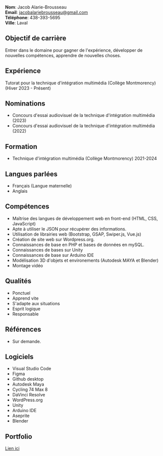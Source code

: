 **Nom**: Jacob Alarie-Brousseau <br>
**Email**: jacobalariebrousseau@gmail.com <br>
**Téléphone**: 438-393-5695 <br>
**Ville**: Laval

## Objectif de carrière

Entrer dans le domaine pour gagner de l'expérience, développer de nouvelles compétences, apprendre de nouvelles choses.

## Expérience

Tutorat pour la technique d'intégration multimédia (Collège Montmorency) (Hiver 2023 - Présent)

## Nominations

- Concours d'essai audiovisuel de la technique d'intégration multimédia (2023)
- Concours d'essai audiovisuel de la technique d'intégration multimédia (2022)

## Formation

- Technique d'intégration multimédia (Collège Montmorency) 2021-2024

## Langues parlées

- Français (Langue maternelle)
- Anglais

## Compétences

- Maîtrise des langues de développement web en front-end (HTML, CSS, JavaScript)
- Apte à utiliser le JSON pour récupérer des informations.
- Utilisation de librairies web (Bootstrap, GSAP, Swiper.js, Vue.js)
- Création de site web sur Wordpress.org.
- Connaissances de base en PHP et bases de données en mySQL.
- Connaissances de bases sur Unity
- Connaissances de base sur Arduino IDE
- Modélisation 3D d'objets et environements (Autodesk MAYA et Blender)
- Montage vidéo

## Qualités

- Ponctuel
- Apprend vite
- S'adapte aux situations
- Esprit logique
- Responsable

## Références

- Sur demande.
 
## Logiciels

- Visual Studio Code
- Figma
- Github desktop
- Autodesk Maya
- Cycling 74 Max 8
- DaVinci Resolve
- WordPress.org
- Unity
- Arduino IDE
- Aseprite
- Blender

## Portfolio

[Lien ici](https://externalsip.github.io/portfolio/)


